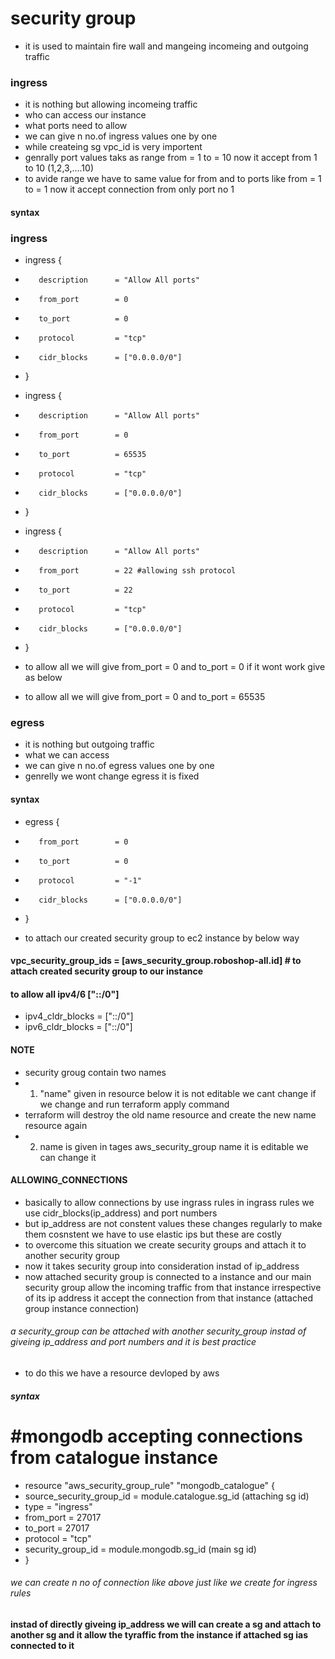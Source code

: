 # security group
* it is used to maintain fire wall and mangeing incomeing and outgoing traffic
### ingress
* it is nothing but allowing incomeing traffic
* who can access our instance 
* what ports need to allow 
* we can give n no.of ingress values one by one
* while createing sg vpc_id is very importent
* genrally port values  taks as range from = 1  to = 10 now it accept from 1 to 10 (1,2,3,....10) 
* to avide range we have to same value for from and to ports like from = 1  to = 1 now it accept connection from only port no 1
#### syntax
###  ingress
* ingress {
*        description      = "Allow All ports"
*        from_port        = 0
*        to_port          = 0 
*        protocol         = "tcp"
*        cidr_blocks      = ["0.0.0.0/0"]
*    }
* ingress {
*        description      = "Allow All ports"
*        from_port        = 0
*        to_port          = 65535
*        protocol         = "tcp"
*        cidr_blocks      = ["0.0.0.0/0"]
*    }
* ingress {
*        description      = "Allow All ports"
*        from_port        = 22 #allowing ssh protocol
*        to_port          = 22
*        protocol         = "tcp"
*        cidr_blocks      = ["0.0.0.0/0"]
*    }

* to allow all we will give from_port = 0 and to_port = 0 if it wont work give as below
* to allow all we will give from_port = 0 and to_port = 65535

###  egress
* it is nothing but outgoing traffic
* what we can access 
* we can give n no.of egress values one by one
* genrelly we wont change egress it is fixed

#### syntax
* egress {
*        from_port        = 0
*        to_port          = 0
*        protocol         = "-1"
*        cidr_blocks      = ["0.0.0.0/0"]
*    }

* to attach our created security group to ec2 instance by below way
####   vpc_security_group_ids = [aws_security_group.roboshop-all.id]  # to attach created security group to our instance

#### to allow all ipv4/6 ["::/0"]
* ipv4_cldr_blocks = ["::/0"]
* ipv6_cldr_blocks = ["::/0"]

#### NOTE
* security groug contain two names 
* 1. "name" given in resource below it is not editable we cant change if we change and run terraform apply command
* terraform will destroy the old name resource and create the new name resource again 
* 2. name is given in tages aws_security_group name it is editable we can change it 

#### ALLOWING_CONNECTIONS
* basically to allow connections by use ingrass rules in ingrass rules we use cidr_blocks(ip_address) and port numbers 
* but ip_address are not constent values these changes regularly to make them cosnstent we have to use elastic ips but these are costly
* to overcome this situation we create security groups and attach it to another security group 
* now it takes security group into consideration instad of ip_address
* now attached security group is connected to a instance and our main security group allow the incoming traffic from that instance irrespective of its ip address it accept the connection from that instance (attached group instance connection)
###### a security_group can be attached with another security_group instad of giveing ip_address and port numbers and it is best practice
 
* to do this we have a resource devloped by aws
##### syntax
# #mongodb accepting connections from catalogue instance
* resource "aws_security_group_rule" "mongodb_catalogue" {
*   source_security_group_id = module.catalogue.sg_id (attaching sg id)
*   type                     = "ingress"
*   from_port                = 27017
*   to_port                  = 27017
*   protocol                 = "tcp"
*   security_group_id        = module.mongodb.sg_id   (main sg id)
* }
###### we can create n no of connection like above just like we create for ingress rules

#### instad of directly giveing ip_address we will can create a sg and attach to another sg and it allow the tyraffic from the instance if attached sg ias connected to it 


